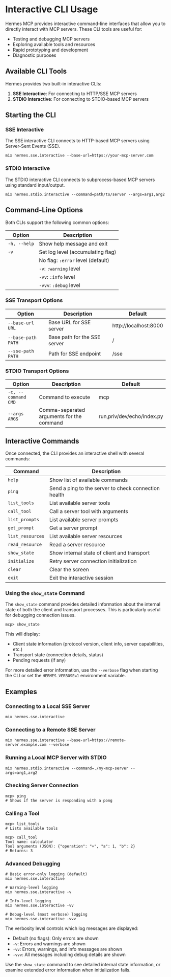 # Interactive CLI Usage

Hermes MCP provides interactive command-line interfaces that allow you to directly interact with MCP servers. These CLI tools are useful for:

- Testing and debugging MCP servers
- Exploring available tools and resources
- Rapid prototyping and development
- Diagnostic purposes

## Available CLI Tools

Hermes provides two built-in interactive CLIs:

1. **SSE Interactive**: For connecting to HTTP/SSE MCP servers
2. **STDIO Interactive**: For connecting to STDIO-based MCP servers

## Starting the CLI

### SSE Interactive

The SSE interactive CLI connects to HTTP-based MCP servers using Server-Sent Events (SSE).

```shell
mix hermes.sse.interactive --base-url=https://your-mcp-server.com
```

### STDIO Interactive

The STDIO interactive CLI connects to subprocess-based MCP servers using standard input/output.

```shell
mix hermes.stdio.interactive --command=path/to/server --args=arg1,arg2
```

## Command-Line Options

Both CLIs support the following common options:

| Option | Description |
|--------|-------------|
| `-h, --help` | Show help message and exit |
| `-v` | Set log level (accumulating flag) |
|      | No flag: `:error` level (default) |
|      | `-v`: `:warning` level |
|      | `-vv`: `:info` level |
|      | `-vvv`: `:debug` level |

### SSE Transport Options

| Option | Description | Default |
|--------|-------------|---------|
| `--base-url URL` | Base URL for SSE server | http://localhost:8000 |
| `--base-path PATH` | Base path for the SSE server | / |
| `--sse-path PATH` | Path for SSE endpoint | /sse |

### STDIO Transport Options

| Option | Description | Default |
|--------|-------------|---------|
| `-c, --command CMD` | Command to execute | mcp |
| `--args ARGS` | Comma-separated arguments for the command | run,priv/dev/echo/index.py |

## Interactive Commands

Once connected, the CLI provides an interactive shell with several commands:

| Command | Description |
|---------|-------------|
| `help` | Show list of available commands |
| `ping` | Send a ping to the server to check connection health |
| `list_tools` | List available server tools |
| `call_tool` | Call a server tool with arguments |
| `list_prompts` | List available server prompts |
| `get_prompt` | Get a server prompt |
| `list_resources` | List available server resources |
| `read_resource` | Read a server resource |
| `show_state` | Show internal state of client and transport |
| `initialize` | Retry server connection initialization |
| `clear` | Clear the screen |
| `exit` | Exit the interactive session |

### Using the `show_state` Command

The `show_state` command provides detailed information about the internal state of both the client and transport processes. This is particularly useful for debugging connection issues.

```
mcp> show_state
```

This will display:
- Client state information (protocol version, client info, server capabilities, etc.)
- Transport state (connection details, status)
- Pending requests (if any)

For more detailed error information, use the `--verbose` flag when starting the CLI or set the `HERMES_VERBOSE=1` environment variable.

## Examples

### Connecting to a Local SSE Server

```shell
mix hermes.sse.interactive
```

### Connecting to a Remote SSE Server

```shell
mix hermes.sse.interactive --base-url=https://remote-server.example.com --verbose
```

### Running a Local MCP Server with STDIO

```shell
mix hermes.stdio.interactive --command=./my-mcp-server --args=arg1,arg2
```

### Checking Server Connection

```
mcp> ping
# Shows if the server is responding with a pong
```

### Calling a Tool

```
mcp> list_tools
# Lists available tools

mcp> call_tool
Tool name: calculator
Tool arguments (JSON): {"operation": "+", "a": 1, "b": 2}
# Returns: 3
```

### Advanced Debugging

```shell
# Basic error-only logging (default)
mix hermes.sse.interactive

# Warning-level logging
mix hermes.sse.interactive -v

# Info-level logging
mix hermes.sse.interactive -vv

# Debug-level (most verbose) logging
mix hermes.sse.interactive -vvv
```

The verbosity level controls which log messages are displayed:
- Default (no flags): Only errors are shown
- `-v`: Errors and warnings are shown
- `-vv`: Errors, warnings, and info messages are shown
- `-vvv`: All messages including debug details are shown

Use the `show_state` command to see detailed internal state information, or examine extended error information when initialization fails.